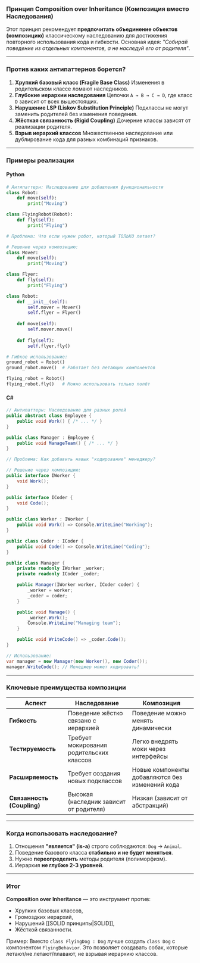 ### Принцип **Composition over Inheritance** (Композиция вместо Наследования)
Этот принцип рекомендует **предпочитать объединение объектов (композицию)** классическому наследованию для достижения повторного использования кода и гибкости. Основная идея: *"Собирай поведение из отдельных компонентов, а не наследуй его от родителя"*.

---

### **Против каких антипаттернов борется?**
1. **Хрупкий базовый класс (Fragile Base Class)**
   Изменения в родительском классе ломают наследников.
2. **Глубокие иерархии наследования**
   Цепочки `A → B → C → D`, где класс `D` зависит от всех вышестоящих.
3. **Нарушение LSP (Liskov Substitution Principle)**
   Подклассы не могут заменить родителей без изменения поведения.
4. **Жёсткая связанность (Rigid Coupling)**
   Дочерние классы зависят от реализации родителя.
5. **Взрыв иерархий классов**
   Множественное наследование или дублирование кода для разных комбинаций признаков.

---

### Примеры реализации

#### **Python**
```python
# Антипаттерн: Наследование для добавления функциональности
class Robot:
    def move(self): 
        print("Moving")

class FlyingRobot(Robot):
    def fly(self): 
        print("Flying")

# Проблема: Что если нужен робот, который ТОЛЬКО летает? 

# Решение через композицию:
class Mover:
    def move(self): 
        print("Moving")

class Flyer:
    def fly(self): 
        print("Flying")

class Robot:
    def __init__(self):
        self.mover = Mover()
        self.flyer = Flyer()
    
    def move(self):
        self.mover.move()
    
    def fly(self):
        self.flyer.fly()

# Гибкое использование:
ground_robot = Robot()
ground_robot.move()  # Работает без летающих компонентов

flying_robot = Robot()
flying_robot.fly()   # Можно использовать только полёт
```

#### **C#**
```csharp
// Антипаттерн: Наследование для разных ролей
public abstract class Employee {
    public void Work() { /* ... */ }
}

public class Manager : Employee { 
    public void ManageTeam() { /* ... */ } 
}

// Проблема: Как добавить навык "кодирование" менеджеру?

// Решение через композицию:
public interface IWorker {
    void Work();
}

public interface ICoder {
    void Code();
}

public class Worker : IWorker {
    public void Work() => Console.WriteLine("Working");
}

public class Coder : ICoder {
    public void Code() => Console.WriteLine("Coding");
}

public class Manager {
    private readonly IWorker _worker;
    private readonly ICoder _coder;

    public Manager(IWorker worker, ICoder coder) {
        _worker = worker;
        _coder = coder;
    }

    public void Manage() {
        _worker.Work();
        Console.WriteLine("Managing team");
    }

    public void WriteCode() => _coder.Code();
}

// Использование:
var manager = new Manager(new Worker(), new Coder());
manager.WriteCode(); // Менеджер может кодировать!
```

---

### **Ключевые преимущества композиции**
| Аспект                | Наследование                                  | Композиция                                     |
|-----------------------|-----------------------------------------------|------------------------------------------------|
| **Гибкость**          | Поведение жёстко связано с иерархией          | Поведение можно менять динамически             |
| **Тестируемость**     | Требует мокирования родительских классов      | Легко внедрять моки через интерфейсы           |
| **Расширяемость**     | Требует создания новых подклассов             | Новые компоненты добавляются без изменений кода |
| **Связанность (Coupling)** | Высокая (наследник зависит от родителя) | Низкая (зависит от абстракций)               |

---

### **Когда использовать наследование?**
1. Отношения **"является" (is-a)** строго соблюдаются: `Dog` → `Animal`.
2. Поведение базового класса **стабильно и не будет меняться**.
3. Нужно **переопределить** методы родителя (полиморфизм).
4. Иерархия **не глубже 2-3 уровней**.

---

### **Итог**
**Composition over Inheritance** — это инструмент против:
- Хрупких базовых классов,
- Громоздких иерархий,
- Нарушений [[SOLID принципы|SOLID]],
- Жёсткой связанности.

Пример: Вместо `class FlyingDog : Dog` лучше создать `class Dog` с компонентом `FlyingBehavior`. Это позволяет создавать собак, которые летают/не летают/плавают, не взрывая иерархию классов.